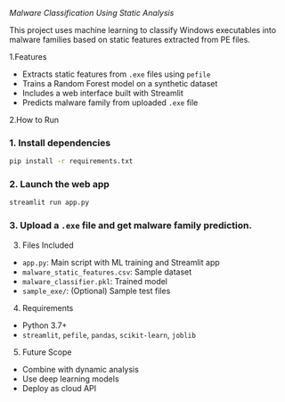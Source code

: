 *Malware Classification Using Static Analysis*

This project uses machine learning to classify Windows executables into malware families based on static features extracted from PE files.

 1.Features
- Extracts static features from `.exe` files using `pefile`
- Trains a Random Forest model on a synthetic dataset
- Includes a web interface built with Streamlit
- Predicts malware family from uploaded `.exe` file

 2.How to Run

### 1. Install dependencies
```bash
pip install -r requirements.txt
```

### 2. Launch the web app
```bash
streamlit run app.py
```

### 3. Upload a `.exe` file and get malware family prediction.

3. Files Included
- `app.py`: Main script with ML training and Streamlit app
- `malware_static_features.csv`: Sample dataset
- `malware_classifier.pkl`: Trained model
- `sample_exe/`: (Optional) Sample test files

4. Requirements
- Python 3.7+
- `streamlit`, `pefile`, `pandas`, `scikit-learn`, `joblib`

5. Future Scope
- Combine with dynamic analysis
- Use deep learning models
- Deploy as cloud API
